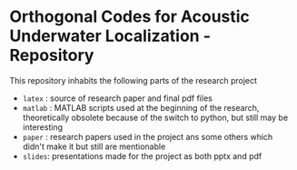 # Orthogonal Codes for Acoustic Underwater Localization - Repository

This repository inhabits the following parts of the research project

- `latex` : source of research paper and final pdf files
- `matlab` : MATLAB scripts used at the beginning of the research, theoretically obsolete because of the switch to python, but still may be interesting
- `paper` : research papers used in the project ans some others which didn't make it but still are mentionable
- `slides`: presentations made for the project as both pptx and pdf